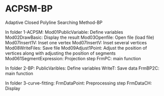 # ACPSM-BP
Adaptive Closed Polyline Searching Method-BP

In folder 1-ACPSM:
Mod01PublicVariable: Define variables
Mod02DrawBasic: Display the result
Mod03Openfile:  Open file (load file)
Mod07Insert1V: Inset one vertex
Mod07InsertV: Inset several vertices
Mod08WriteFiles: Save file
Mod09Adjust1Point: Adjust the position of vertices along with adjusting the position of segments
Mod061SegmentExpression: Projection step
FrmPC: main function

In folder 2-BP:
PublicVaribles: Define variables
WriteT: Save data
FrmBP2C:  main function

In folder 3-curve-fitting:
FrmDataPoint: Preprocessing step
FrmDataCH: Display
